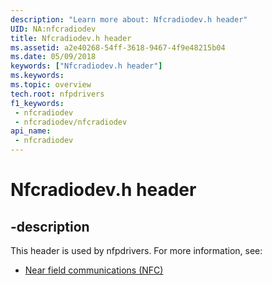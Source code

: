 ```yaml
---
description: "Learn more about: Nfcradiodev.h header"
UID: NA:nfcradiodev
title: Nfcradiodev.h header
ms.assetid: a2e40268-54ff-3618-9467-4f9e48215b04
ms.date: 05/09/2018
keywords: ["Nfcradiodev.h header"]
ms.keywords: 
ms.topic: overview
tech.root: nfpdrivers
f1_keywords:
 - nfcradiodev
 - nfcradiodev/nfcradiodev
api_name:
 - nfcradiodev
---
```


# Nfcradiodev.h header


## -description

This header is used by nfpdrivers. For more information, see:

- [Near field communications (NFC)](../_nfpdrivers/index.md)

